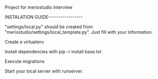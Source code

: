 Project for merixstudio interview


INSTALATION GUIDE-----------------


"settings/local.py" should be created from "merixstudio/settings/local_template.py". Just fill with your information.

Create a virtualenv

Install dependencies with pip -r install base.txt

Execute migrations

Start your local server with runserver.